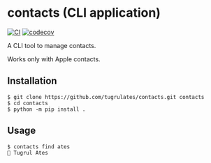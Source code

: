 # contacts (CLI application)

[![CI](https://github.com/tugrulates/contacts/actions/workflows/ci.yml/badge.svg)](https://github.com/tugrulates/contacts/actions/workflows/ci.yml)
[![codecov](https://codecov.io/gh/tugrulates/contacts/branch/main/graph/badge.svg?token=W6cJI3zXff)](https://codecov.io/gh/tugrulates/contacts)

A CLI tool to manage contacts.

Works only with Apple contacts.

## Installation

```shell
$ git clone https://github.com/tugrulates/contacts.git contacts
$ cd contacts
$ python -m pip install .
```

## Usage

```shell
$ contacts find ates
👤 Tugrul Ates
```
